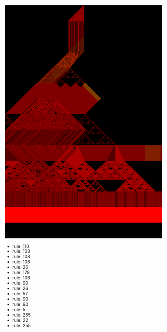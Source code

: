 ![photo](./output.png) 
 * rule: 110
* rule: 108
* rule: 108
* rule: 106
* rule: 26
* rule: 178
* rule: 106
* rule: 90
* rule: 26
* rule: 57
* rule: 90
* rule: 90
* rule: 5
* rule: 255
* rule: 22
* rule: 255
